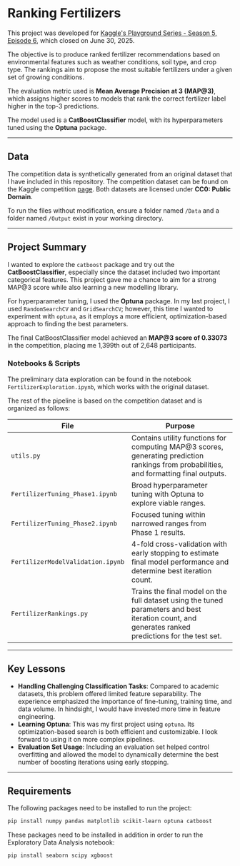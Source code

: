 # Ranking Fertilizers

This project was developed for [Kaggle's Playground Series - Season 5, Episode 6](https://www.kaggle.com/competitions/playground-series-s5e6), which closed on June 30, 2025.

The objective is to produce ranked fertilizer recommendations based on environmental features such as weather conditions, soil type, and crop type. The rankings aim to propose the most suitable fertilizers under a given set of growing conditions.

The evaluation metric used is **Mean Average Precision at 3 (MAP@3)**, which assigns higher scores to models that rank the correct fertilizer label higher in the top-3 predictions.

The model used is a **CatBoostClassifier** model, with its hyperparameters tuned using the **Optuna** package.

---

## Data

The competition data is synthetically generated from an original dataset that I have included in this repository. The competition dataset can be found on the Kaggle competition [page](https://www.kaggle.com/competitions/playground-series-s5e6/data). Both datasets are licensed under **CC0: Public Domain**.

To run the files without modification, ensure a folder named `/Data` and a folder named `/Output` exist in your working directory.

---

## Project Summary

I wanted to explore the `catboost` package and try out the **CatBoostClassifier**, especially since the dataset included two important categorical features. This project gave me a chance to aim for a strong MAP@3 score while also learning a new modelling library.

For hyperparameter tuning, I used the **Optuna** package. In my last project, I used `RandomSearchCV` and `GridSearchCV`; however, this time I wanted to experiment with `optuna`, as it employs a more efficient, optimization-based approach to finding the best parameters.

The final CatBoostClassifier model achieved an **MAP@3 score of 0.33073** in the competition, placing me 1,399th out of 2,648 participants.


### Notebooks & Scripts

The preliminary data exploration can be found in the notebook `FertilizerExploration.ipynb`, which works with the original dataset.

The rest of the pipeline is based on the competition dataset and is organized as follows:

| File | Purpose |
|----------|---------|
| `utils.py` | Contains utility functions for computing MAP@3 scores, generating prediction rankings from probabilities, and formatting final outputs.|
| `FertilizerTuning_Phase1.ipynb` | Broad hyperparameter tuning with Optuna to explore viable ranges. |
| `FertilizerTuning_Phase2.ipynb` | Focused tuning within narrowed ranges from Phase 1 results. |
| `FertilizerModelValidation.ipynb` | 4-fold cross-validation with early stopping to estimate final model performance and determine best iteration count. |
| `FertilizerRankings.py` | Trains the final model on the full dataset using the tuned parameters and best iteration count, and generates ranked predictions for the test set. |

---

## Key Lessons

- **Handling Challenging Classification Tasks**: Compared to academic datasets, this problem offered limited feature separability. The experience emphasized the importance of fine-tuning, training time, and data volume. In hindsight, I would have invested more time in feature engineering.
- **Learning Optuna**: This was my first project using `optuna`. Its optimization-based search is both efficient and customizable. I look forward to using it on more complex pipelines.
- **Evaluation Set Usage**: Including an evaluation set helped control overfitting and allowed the model to dynamically determine the best number of boosting iterations using early stopping.

---

## Requirements

The following packages need to be installed to run the project:
```bash
pip install numpy pandas matplotlib scikit-learn optuna catboost
```
These packages need to be installed in addition in order to run the Exploratory Data Analysis notebook:
```bash
pip install seaborn scipy xgboost
```
